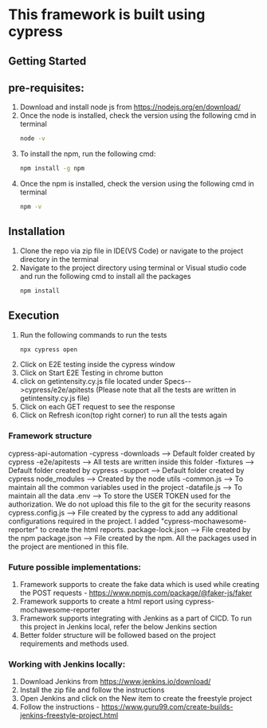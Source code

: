 # This framework is built using cypress

## Getting Started

## pre-requisites:
1. Download and install node js from https://nodejs.org/en/download/
2. Once the node is installed, check the version using the following cmd in terminal
    ```sh
    node -v
    ```
3. To install the npm, run the following cmd:
    ```sh
    npm install -g npm
    ```
4. Once the npm is installed, check the version using the following cmd in terminal
    ```sh
    npm -v
    ```

## Installation
1. Clone the repo via zip file in IDE(VS Code) or navigate to the project directory in the terminal
2. Navigate to the project directory using terminal or Visual studio code and run the following cmd to install all the packages
    ```sh
    npm install
    ```
## Execution
1. Run the following commands to run the tests
    ```sh
    npx cypress open
    ```
2. Click on E2E testing inside the cypress window
3. Click on Start E2E Testing in chrome button
4. click on getintensity.cy.js file located under Specs-->cypress/e2e/apitests (Please note that all the tests are written in getintensity.cy.js file)
5. Click on each GET request to see the response
6. Click on Refresh icon(top right corner) to run all the tests again

### Framework structure
cypress-api-automation
    -cypress
        -downloads          --> Default folder created by cypress
        -e2e/apitests       --> All tests are written inside this folder
        -fixtures           --> Default folder created by cypress
        -support            --> Default folder created by cypress
    node_modules            --> Created by the node
    utils
        -common.js           --> To maintain all the common variables used in the project
        -datafile.js         --> To maintain all the data
    .env                     --> To store the USER TOKEN used for the authorization. We do not upload this file to the git for the security reasons
    cypress.config.js        --> File created by the cypress to add any additional configurations required in the  project. I added "cypress-mochawesome-reporter" to create the html reports.
    package-lock.json        --> File created by the npm
    package.json             --> File created by the npm. All the packages used in the project are mentioned in this file.

### Future possible implementations:
1. Framework supports to create the fake data which is used while creating the POST requests - https://www.npmjs.com/package/@faker-js/faker
2. Framework supports to create a html report using cypress-mochawesome-reporter
3. Framework supports integrating with Jenkins as a part of CICD. To run this project in Jenkins local, refer the below Jenkins section
4. Better folder structure will be followed based on the project requirements and methods used.

### Working with Jenkins locally:
1. Download Jenkins from https://www.jenkins.io/download/
2. Install the zip file and follow the instructions
3. Open Jenkins and click on the New item to create the freestyle project
4. Follow the instructions - https://www.guru99.com/create-builds-jenkins-freestyle-project.html